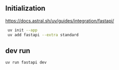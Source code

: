 ## Initialization

https://docs.astral.sh/uv/guides/integration/fastapi/

```sh
 uv init --app
 uv add fastapi --extra standard
```
## dev run

```sh
uv run fastapi dev
```